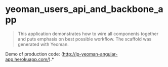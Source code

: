 # yeoman_users_api_and_backbone_app
> This application demonstrates how to wire all components together and puts emphasis on best possible workflow. The scaffold was generated with Yeoman.

Demo of production code: (http://lp-yeoman-angular-app.herokuapp.com/).*